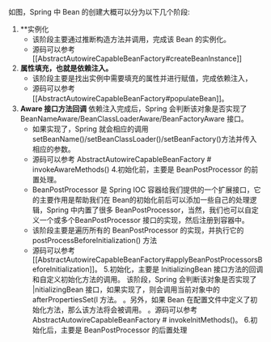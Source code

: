 如图，Spring 中 Bean 的创建大概可以分为以下几个阶段:
1. **实例化
	- 该阶段主要通过推断构造方法并调用，完成该 Bean 的实例化。
	- 源码可以参考 [[AbstractAutowireCapableBeanFactory#createBeanInstance]]
2. **属性填充，也就是依赖注入。**
	- 该阶段主要是找出实例中需要填充的属性并进行赋值，完成依赖注入，
	- 源码可以参考 [[AbstractAutowireCapableBeanFactory#populateBean]]。
3. **Aware 接口方法回调**
依赖注入完成后，Spring 会判断该对象是否实现了 BeanNameAware/BeanClassLoaderAware/BeanFactoryAware 接口。
	- 如果实现了，Spring 就会相应的调用 setBeanName()/setBeanClassLoader()/setBeanFactory()方法并传入相应的参数。
	- 源码可以参考 AbstractAutowireCapableBeanFactory # invokeAwareMethods()
4.初始化前，主要是 BeanPostProcessor 的前置处理。
	- BeanPostProcessor 是 Spring IOC 容器给我们提供的一个扩展接口，它的主要作用是帮助我们在 Bean的初始化前后可以添加一些自己的处理逻辑，Spring 中内置了很多 BeanPostProcessor，当然，我们也可以自定义一个或多个BeanPostProcessor 接口的实现，然后注册到容器中。
	- 该阶段主要是遍历所有的 BeanPostProcessor 的实现，并执行它的 postProcessBeforelnitialization() 方法
	- 源码可以参考 [[AbstractAutowireCapableBeanFactory#applyBeanPostProcessorsBeforelnitialization]]。
5.初始化，主要是 InitializingBean 接口方法的回调和自定义初始化方法的调用。
该阶段，Spring 会判断该对象是否实现了 |nitializingBean 接口，如果实现了，则会调用当前对象中的afterPropertiesSet(l
方法。
。另外，如果 Bean 在配置文件中定义了初始化方法，那么该方法将会被调用。
。源码可以参考 AbstractAutowireCapableBeanFactory # invokelnitMethods()。
6.初始化后，主要是 BeanPostProcessor 的后置处理